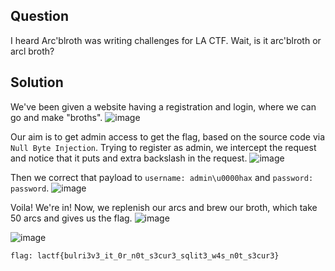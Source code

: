 ## Question
I heard Arc'blroth was writing challenges for LA CTF. Wait, is it arc'blroth or arcl broth?

## Solution 
We've been given a website having a registration and login, where we can go and make "broths".
![image](https://github.com/user-attachments/assets/2e3e60cc-2c0c-4b5f-81b0-fead7d439bb4)

Our aim is to get admin access to get the flag, based on the source code via `Null Byte Injection`.
Trying to register as admin, we intercept the request and notice that it puts and extra backslash in the request.
![image](https://github.com/user-attachments/assets/c7bf818c-b71b-4a70-ae7a-92dc03b0848a)

Then we correct that payload to `username: admin\u0000hax` and `password: password`.
![image](https://github.com/user-attachments/assets/93c79d6f-990f-473e-84d8-84ada11b55d1)

Voila! We're in! Now, we replenish our arcs and brew our broth, which take 50 arcs and gives us the flag.
![image](https://github.com/user-attachments/assets/715fc42b-95f7-4ef0-871d-64533d3eba12)

![image](https://github.com/user-attachments/assets/0aad8773-248e-4d94-813e-31f8dbed50c8)

`flag: lactf{bulri3v3_it_0r_n0t_s3cur3_sqlit3_w4s_n0t_s3cur3}`




